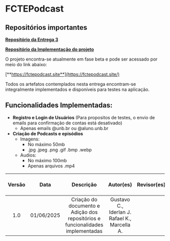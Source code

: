 # FCTEPodcast

## Repositórios importantes

[**Repositório da Entrega 3**](https://github.com/UnBArqDsw2025-1-Turma01/2025.1-T01-_G7_FCTEPodcast_Entrega_03)

[**Repositório da Implementação do projeto**](https://github.com/UnBArqDsw2025-1-Turma01/2025.1-T01-_G7_FCTEPodcast)

O projeto encontra-se atualmente em fase beta e pode ser acessado por meio do link abaixo:

[**https://fctepodcast.site**](https://fctepodcast.site/)

Todos os artefatos contemplados nesta entrega encontram-se integralmente implementados e disponíveis para testes na aplicação.

## Funcionalidades Implementadas:

- **Registro e Login de Usuários** (Para propositos de testes, o envio de emails para confirmação de contas está desativado)
  - Apenas emails @unb.br ou @aluno.unb.br
- **Criação de Podcasts e episódios**
  - Imagens:
    - No máximo 50mb 
    - .jpg .jpeg .png .gif .bmp .webp
  - Audios:
    - No máximo 100mb
    - Apenas arquivos .mp4


| Versão |    Data    |        Descrição         |    Autor(es)    |  Revisor(es)     |  Detalhes da Revisão  |  
| :----: | :--------: | :----------------------: | :-------------: | :----------------| :---------------------|
|  1.0   | 01/06/2025 |   Criação do documento e Adição dos repositórios e funcionalidades implementadas   | Gustavo C., Iderlan J. Rafael K., Marcella A. |  |  |